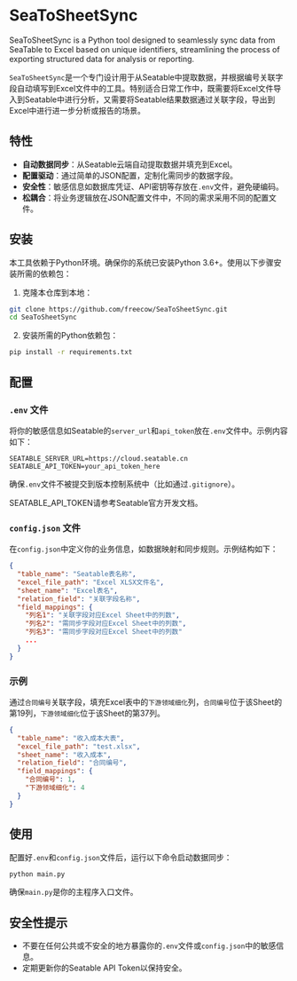 # SeaToSheetSync
SeaToSheetSync is a Python tool designed to seamlessly sync data from SeaTable to Excel based on unique identifiers, streamlining the process of exporting structured data for analysis or reporting.

`SeaToSheetSync`是一个专门设计用于从Seatable中提取数据，并根据编号关联字段自动填写到Excel文件中的工具。特别适合日常工作中，既需要将Excel文件导入到Seatable中进行分析，又需要将Seatable结果数据通过关联字段，导出到Excel中进行进一步分析或报告的场景。

## 特性

- **自动数据同步**：从Seatable云端自动提取数据并填充到Excel。
- **配置驱动**：通过简单的JSON配置，定制化需同步的数据字段。
- **安全性**：敏感信息如数据库凭证、API密钥等存放在`.env`文件，避免硬编码。
- **松耦合**：将业务逻辑放在JSON配置文件中，不同的需求采用不同的配置文件。

## 安装

本工具依赖于Python环境。确保你的系统已安装Python 3.6+。使用以下步骤安装所需的依赖包：

1. 克隆本仓库到本地：

```bash
git clone https://github.com/freecow/SeaToSheetSync.git
cd SeaToSheetSync
```

2. 安装所需的Python依赖包：

```bash
pip install -r requirements.txt
```

## 配置

### `.env` 文件

将你的敏感信息如Seatable的`server_url`和`api_token`放在`.env`文件中。示例内容如下：

```plaintext
SEATABLE_SERVER_URL=https://cloud.seatable.cn
SEATABLE_API_TOKEN=your_api_token_here
```

确保`.env`文件不被提交到版本控制系统中（比如通过`.gitignore`）。

SEATABLE_API_TOKEN请参考Seatable官方开发文档。

### `config.json` 文件

在`config.json`中定义你的业务信息，如数据映射和同步规则。示例结构如下：

```json
{
  "table_name": "Seatable表名称",
  "excel_file_path": "Excel XLSX文件名",
  "sheet_name": "Excel表名",
  "relation_field": "关联字段名称",
  "field_mappings": {
    "列名1": "关联字段对应Excel Sheet中的列数",
    "列名2": "需同步字段对应Excel Sheet中的列数",
    "列名3": "需同步字段对应Excel Sheet中的列数"
    ...
  }
}
```

### 示例

通过`合同编号`关联字段，填充Excel表中的`下游领域细化`列，`合同编号`位于该Sheet的第19列，`下游领域细化`位于该Sheet的第37列。

```json
{
  "table_name": "收入成本大表",
  "excel_file_path": "test.xlsx",
  "sheet_name": "收入成本",
  "relation_field": "合同编号",
  "field_mappings": {
    "合同编号": 1,
    "下游领域细化": 4
  }
}
```

## 使用

配置好`.env`和`config.json`文件后，运行以下命令启动数据同步：

```bash
python main.py
```

确保`main.py`是你的主程序入口文件。

## 安全性提示

- 不要在任何公共或不安全的地方暴露你的`.env`文件或`config.json`中的敏感信息。
- 定期更新你的Seatable API Token以保持安全。
